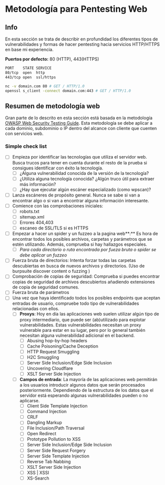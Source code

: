 # Metodología para Pentesting Web

## Info

En esta sección se trata de describir en profundidad los diferentes tipos de vulnerabilidades y formas de hacer pentesting hacia servicios HTTP/HTTPS en base mi experiencia.

**Puertos por defecto:** 80 (HTTP), 443(HTTPS)

```bash
PORT    STATE SERVICE
80/tcp  open  http
443/tcp open  ssl/https
```

```bash
nc -v domain.com 80 # GET / HTTP/1.0
openssl s_client -connect domain.com:443 # GET / HTTP/1.0
```

## Resumen de metodología web

Gran parte de lo descrito en esta sección está basada en la metodología [OWASP Web Security Testing Guide](https://owasp.org/www-project-web-security-testing-guide/). Esta metodología se debe aplicar a cada dominio, subdominio o IP dentro del alcance con cliente que cuenten con servicios web.

### Simple check list

* [ ] Empieza por identificar las tecnologías que utiliza el servidor web. Busca trucos para tener en cuenta durante el resto de la prueba si consigues identificar con éxito la tecnología.
  * [ ] ¿Alguna vulnerabilidad conocida de la versión de la tecnología?
  * [ ] ¿Utiliza alguna tecnología conocida? ¿Algún truco útil para extraer más información?
  * [ ] ¿Hay que ejecutar algún escáner especializado (como wpscan)?
* [ ] Lanza escáneres de propósito general. Nunca se sabe si van a encontrar algo o si van a encontrar alguna información interesante.
* [ ] Comience con las comprobaciones iniciales:
  * [ ] robots.txt
  * [ ] sitemap.xml
  * [ ] Errores 404,403
  * [ ] escaneo de SSL/TLS si es HTTPS
* [ ] Empezar a hacer un spider y un fuzzeo a la pagina web**:** Es hora de encontrar todos los posibles archivos, carpetas y parámetros que se estén utilizando. Además, comprueba si hay hallazgos especiales.
  * [ ] _Para cada directorio o ruta encontrada por fueza bruta o spider se debe aplicar un fuzzeo_
* [ ] Fuerza bruta de directorios: Intenta forzar todas las carpetas descubiertas en busca de nuevos archivos y directorios. (Uso de burpsuite  discover content o fuzzing )
* [ ] Comprobación de copias de seguridad: Comprueba si puedes encontrar copias de seguridad de archivos descubiertos añadiendo extensiones de copia de seguridad comunes.
* [ ] Fuerza bruta de parámetros
* [ ] Una vez que haya identificado todos los posibles endpoints que aceptan entradas de usuario, compruebe todo tipo de vulnerabilidades relacionadas con ellos.
  * [ ] **Proxys**: Hoy en día las aplicaciones web suelen utilizar algún tipo de proxy intermediario, que puede ser (ab)utilizado para explotar vulnerabilidades. Estas vulnerabilidades necesitan un proxy vulnerable para estar en su lugar, pero por lo general también necesitan alguna vulnerabilidad adicional en el backend.
    * [ ] Abusing hop-by-hop headers
    * [ ] Cache Poisoning/Cache Deception
    * [ ] HTTP Request Smuggling
    * [ ] H2C Smuggling
    * [ ] Server Side Inclusion/Edge Side Inclusion
    * [ ] Uncovering Cloudflare
    * [ ] XSLT Server Side Injection
  * [ ] **Campos de entrada**: La mayoría de las aplicaciones web permitirán a los usuarios introducir algunos datos que serán procesados posteriormente. Dependiendo de la estructura de los datos que el servidor está esperando algunas vulnerabilidades pueden o no aplicarse.
    * [ ] Client Side Template Injection
    * [ ] Command Injection
    * [ ] CRLF
    * [ ] Dangling Markup
    * [ ] File Inclusion/Path Traversal
    * [ ] Open Redirect
    * [ ] Prototype Pollution to XSS
    * [ ] Server Side Inclusion/Edge Side Inclusion
    * [ ] Server Side Request Forgery
    * [ ] Server Side Template Injection
    * [ ] Reverse Tab Nabbing
    * [ ] XSLT Server Side Injection
    * [ ] XSS | XSSI
    * [ ] XS-Search
